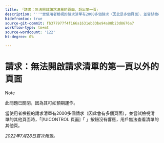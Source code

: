 ```yaml
---
title: 「請求：無法開啟請求清單的頁面，超出第一頁」
description: '''"當使用者檢視的請求清單有2000多個請求（因此是多個頁面），並嘗試檢視清單的其他頁面時， [!UICONTROL X頁] 按鈕沒有響應，且用戶無法查看清單的其他頁。'
hidefromtoc: true
source-git-commit: fb377977f4f166a1631eb33be94a88b23d8676a7
workflow-type: tm+mt
source-wordcount: '122'
ht-degree: 0%

---
```



# 請求：無法開啟請求清單的第一頁以外的頁面

>[!NOTE]
>
> 此問題已關閉，因為其可如預期運作。

當使用者檢視的請求清單有2000多個請求（因此會有多個頁面），並嘗試檢視清單的其他頁面時，「[!UICONTROL 頁面]「 」按鈕沒有響應，用戶無法查看清單的其他頁。

_2022年7月28日首次報告。_

